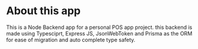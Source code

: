 # About this app

This is a Node Backend app for a personal POS app project. this backend is made using Typesciprt, Express JS, JsonWebToken and Prisma as the ORM for ease of migration and auto complete type safety.
